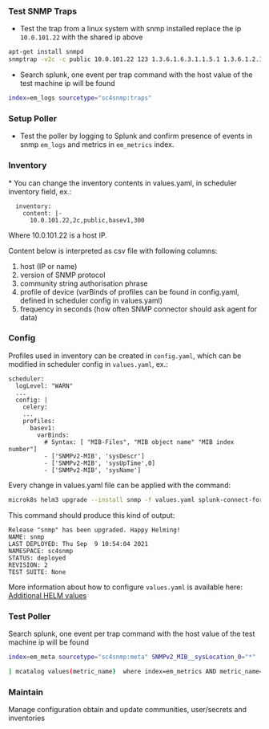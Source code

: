 ### Test SNMP Traps

-   Test the trap from a linux system with snmp installed replace the ip
    `10.0.101.22` with the shared ip above

``` bash
apt-get install snmpd
snmptrap -v2c -c public 10.0.101.22 123 1.3.6.1.6.3.1.1.5.1 1.3.6.1.2.1.1.5.0 s test
```

-   Search splunk, one event per trap command with the host value of the
    test machine ip will be found

``` bash
index=em_logs sourcetype="sc4snmp:traps"
```

### Setup Poller

-   Test the poller by logging to Splunk and confirm presence of events
    in snmp `em_logs` and metrics in `em_metrics` index.

### Inventory
\* You can change the inventory contents in values.yaml, in scheduler inventory field, ex.:
```
  inventory:
    content: |-
      10.0.101.22,2c,public,basev1,300
```
Where 10.0.101.22 is a host IP.

Content below is interpreted as csv file with following
columns:

1.  host (IP or name)
2.  version of SNMP protocol
3.  community string authorisation phrase
4.  profile of device (varBinds of profiles can be found in config.yaml, defined in scheduler config in values.yaml)
5.  frequency in seconds (how often SNMP connector should ask agent for
    data)

### Config
Profiles used in inventory can be created in `config.yaml`, which can be modified in scheduler config in `values.yaml`, ex.:
```
scheduler:
  logLevel: "WARN"
  ...
  config: |
    celery:
    ...
    profiles:
      basev1:
        varBinds:
          # Syntax: [ "MIB-Files", "MIB object name" "MIB index number"]
          - ['SNMPv2-MIB', 'sysDescr']
          - ['SNMPv2-MIB', 'sysUpTime',0]
          - ['SNMPv2-MIB', 'sysName']
```


Every change in values.yaml file can be applied with the command:
``` bash
microk8s helm3 upgrade --install snmp -f values.yaml splunk-connect-for-snmp/snmp-installer --namespace=sc4snmp --create-namespace
```

This command should produce this kind of output:
```
Release "snmp" has been upgraded. Happy Helming!
NAME: snmp
LAST DEPLOYED: Thu Sep  9 10:54:04 2021
NAMESPACE: sc4snmp
STATUS: deployed
REVISION: 2
TEST SUITE: None
```

More information about how to configure `values.yaml` is available here: [Additional HELM values](additional-helm-configuration.md)
### Test Poller

Search splunk, one event per trap command with the host value of the
test machine ip will be found

``` bash
index=em_meta sourcetype="sc4snmp:meta" SNMPv2_MIB__sysLocation_0="*" | dedup host
```

``` bash
| mcatalog values(metric_name)  where index=em_metrics AND metric_name=sc4snmp* AND host=<hostname>
```

### Maintain

Manage configuration obtain and update communities, user/secrets and
inventories